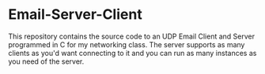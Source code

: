 # Email-Server-Client
This repository contains the source code to an UDP Email Client and Server programmed in C for my networking class. The server supports as many clients as you'd want connecting to it and you can run as many instances as you need of the server.
